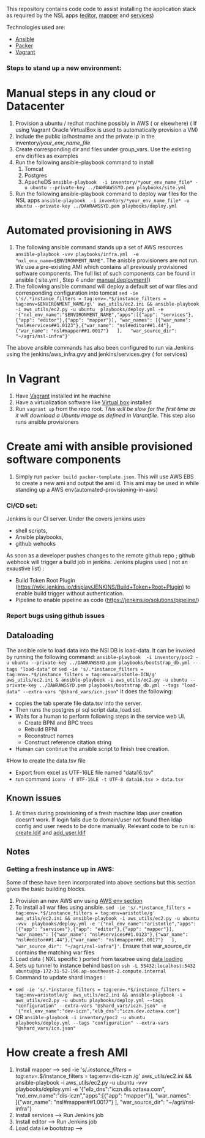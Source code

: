 This repository contains code code to assist installing the application stack as required by the NSL apps ([editor](https://github.com/bio-org-au/nsl-editor), [mapper](https://github.com/bio-org-au/mapper) and [services](https://github.com/bio-org-au/services))

Technologies used are:

* [Ansible](https://www.ansible.com/)
* [Packer](https://www.packer.io/)
* [Vagrant](https://www.vagrantup.com/)


### Steps to stand up a new environment: 

# Manual steps in any cloud or Datacenter
1. Provision a ubuntu / redhat machine possibly in AWS ( or elsewhere) ( If using Vagrant Oracle VirtualBox is used to automatically provision a VM) 
1. Include the public ip/hostname and the private ip in the inventory/*your_env_name_file*
1. Create corresponding dir and files under group_vars. Use the existing env dir/files as examples
1. Run the following ansible-playbook command to install
    1. Tomcat
    1. Postgres
    1. ApacheDS
```ansible-playbook  -i inventory/*your_env_name_file* -u ubuntu --private-key ../DAWRAWSSYD.pem playbooks/site.yml ```
1. Run the following ansible-playbook command to deploy war files for the NSL apps
```ansible-playbook  -i inventory/*your_env_name_file* -u ubuntu --private-key ../DAWRAWSSYD.pem playbooks/deploy.yml ```

# Automated provisioning in AWS
1. The following ansible command stands up a set of AWS resources ```ansible-playbook -vvv playbooks/infra.yml  -e "nxl_env_name=$ENVIRONMENT_NAME"```. The anisble provisioners are not run. We use a pre-existing AMI which contains all previously provisioned software components. The full list of such components can be found in ansible ( site.yml , Step 4 under [manual deployment](#manual-steps-in-any-cloud-or-datacenter)])
1. The following ansible command will deploy a default set of war files and corresponding configuration into tomcat ```sed -ie \'s/.*instance_filters = tag:env=.*$/instance_filters = tag:env=$ENVIRONMENT_NAME/g\' aws_utils/ec2.ini && ansible-playbook -i aws_utils/ec2.py -u ubuntu  playbooks/deploy.yml -e '{"nxl_env_name":"$ENVIRONMENT_NAME","apps":[{"app": "services"},{"app": "editor"},{"app": "mapper"}], "war_names": [{"war_name": "nsl#services##1.0123"},{"war_name": "nsl#editor##1.44"},{"war_name": "nsl#mapper##1.0017"}   ],   "war_source_dir": "~/agri/nsl-infra"}'```

The above ansible commands has also been configured to run via Jenkins using the jenkins/aws_infra.gvy and jenkins/services.gvy ( for services)

# In Vagrant
1. Have [Vagrant](https://www.vagrantup.com/) installed int he machine
1. Have a virtualization software like [Virtual box](https://www.virtualbox.org/) installed
1. Run `vagrant up` from the repo root.  _This will be slow for the first time as it will download a Ubuntu image as defined in Varantfile_. This step also runs ansible provisioners


# Create ami with ansible provisioned software components
1. Simply run `packer build packer-template.json`. This will use AWS EBS to create a new ami and output the ami id. This ami may be used in while standing up a AWS env(automated-provisioning-in-aws)

### CI/CD set:

Jenkins is our CI server. Under the covers jenkins uses 
* shell scripts, 
* Ansible playbooks, 
* github wehooks 

As soon as a developer pushes changes to the remote github repo ; github webhook will trigger a build job in jenkins. 
Jenkins plugins used ( not an exaustive list) :
* Build Token Root Plugin (https://wiki.jenkins.io/display/JENKINS/Build+Token+Root+Plugin) to enable build trigger without authentication.
* Pipeline to enable pipeline as code (https://jenkins.io/solutions/pipeline/)


### Report bugs using github issues



## Dataloading
The ansible role to load data into the NSl DB is load-data. It can be invoked by running the following command: 
```ansible-playbook  -i inventory/poc2 -u ubuntu --private-key ../DAWRAWSSYD.pem playbooks/bootstrap_db.yml --tags "load-data"```
or
```sed -ie 's/.*instance_filters = tag:env=.*$/instance_filters = tag:env=aristotle-ICN/g' aws_utils/ec2.ini & ansible-playbook -i aws_utils/ec2.py -u ubuntu --private-key ../DAWRAWSSYD.pem playbooks/bootstrap_db.yml --tags "load-data" --extra-vars "@shard_vars/icn.json"```
It does the following:
* copies the tab sperate file data.tsv into the server. 
* Then runs the postgres pl sql script data_load.sql. 
* Waits for a human to perform following steps in the service web UI.
    * Create BPNI and BPC trees
    * Rebuild BPNI
    * Reconstruct names
    * Construct reference citation string
* Human can continue the ansible script to finish tree creation.

#How to create the data.tsv file
* Export from excel as UTF-16LE file named "data16.tsv"
* run command ```iconv -f UTF-16LE -t UTF-8 data16.tsv > data.tsv```

## Known issues
1. At times during provisioning of a fresh machine ldap user creation doesn't work. If login fails due to domain/user not found then ldap config and user needs to be done manually. Relevant code to be run is: [create.ldif](https://github.com/ess-acppo/nsl-infra/blob/6ff2c4b78719592e405a2e4554a0383877b1c86e/playbooks/roles/apacheds/tasks/main.yml#L40) and [add_user.ldif](https://github.com/ess-acppo/nsl-infra/blob/6ff2c4b78719592e405a2e4554a0383877b1c86e/playbooks/roles/apacheds/tasks/main.yml#L43)


## Notes
### Getting a fresh instance up in AWS:
Some of these have been incorporated into above sections but this section gives the basic building blocks.
1. Provision an new AWS env using [AWS env section](automated-provisioning-in-aws)
1. To install all war files using ansible. ```sed -ie 's/.*instance_filters = tag:env=.*$/instance_filters = tag:env=aristotle/g' aws_utils/ec2.ini && ansible-playbook -i aws_utils/ec2.py -u ubuntu -vvv  playbooks/deploy.yml -e '{"nxl_env_name":"aristotle","apps":[{"app": "services"},{"app": "editor"},{"app": "mapper"}], "war_names": [{"war_name": "nsl#services##1.0123"},{"war_name": "nsl#editor##1.44"},{"war_name": "nsl#mapper##1.0017"}   ],   "war_source_dir": "~/agri/nsl-infra"}'```. Ensure that war_source_dir contains the matching war files
1. Load data ( NXL specific ) ported from taxatree using [data loading](#Dataloading)
1. Sets up tunnel to instance behind bastion `ssh -L 55432:localhost:5432 ubuntu@ip-172-31-52-196.ap-southeast-2.compute.internal`
1. Command to update shard images :
- ```sed -ie 's/.*instance_filters = tag:env=.*$/instance_filters = tag:env=aristotle/g' aws_utils/ec2.ini && ansible-playbook -i aws_utils/ec2.py -u ubuntu playbooks/deploy.yml --tags "configuration" --extra-vars "@shard_vars/iczn.json" -e '{"nxl_env_name":"dev-iczn","elb_dns":"iczn.dev.oztaxa.com"}```
- OR ```ansible-playbook -i inventory/poc2 -u ubuntu playbooks/deploy.yml --tags "configuration" --extra-vars "@shard_vars/icn.json"```



# How create a fresh AMI
1. Install mapper --> sed -ie 's/.*instance_filters = tag:env=.*$/instance_filters = tag:env=dis-iczn /g' aws_utils/ec2.ini && ansible-playbook -i aws_utils/ec2.py -u ubuntu -vvv playbooks/deploy.yml -e '{"elb_dns":"iczn.dis.oztaxa.com", "nxl_env_name":"dis-iczn","apps":[{"app": "mapper"}], "war_names": [{"war_name": "nsl#mapper##1.0017"} ], "war_source_dir": "~/agri/nsl-infra"}
1. Install services --> Run Jenkins job
1. Install editor --> Run Jenkins job
1. Load data i.e bootstrap --> 

